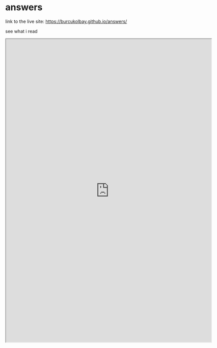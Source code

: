 # answers

link to the live site: https://burcukolbay.github.io/answers/

see what i read

<iframe src="https://public.tableau.com/views/assingment_badi/Sheet7?:showVizHome=no&:embed=true" width="645" height="955"></iframe>

